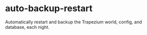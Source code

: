 # auto-backup-restart
Automatically restart and backup the Trapezium world, config, and database, each night.
